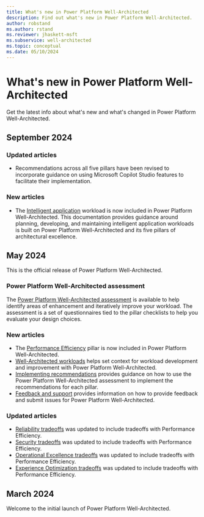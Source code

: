 ```yaml
---
title: What's new in Power Platform Well-Architected
description: Find out what's new in Power Platform Well-Architected.
author: robstand
ms.author: rstand
ms.reviewer: jhaskett-msft
ms.subservice: well-architected
ms.topic: conceptual
ms.date: 05/10/2024
---
```


# What's new in Power Platform Well-Architected

Get the latest info about what's new and what's changed in Power Platform Well-Architected.

## September 2024

### Updated articles

- Recommendations across all five pillars have been revised to incorporate guidance on using Microsoft Copilot Studio features to facilitate their implementation.

### New articles

- The [Intelligent application](./intelligent-application/index.yml) workload is now included in Power Platform Well-Architected. This documentation provides guidance around planning, developing, and maintaining intelligent application workloads is built on Power Platform Well-Architected and its five pillars of architectural excellence.

## May 2024

This is the official release of Power Platform Well-Architected.

### Power Platform Well-Architected assessment

The [Power Platform Well-Architected assessment](https://aka.ms/powa/assessment) is available to help identify areas of enhancement and iteratively improve your workload. The assessment is a set of questionnaires tied to the pillar checklists to help you evaluate your design choices.

### New articles

- The [Performance Efficiency](./performance-efficiency/index.yml) pillar is now included in Power Platform Well-Architected.
- [Well-Architected workloads](workloads.md) helps set context for workload development and improvement with Power Platform Well-Architected.
- [Implementing recommendations](implementing-recommendations.md) provides guidance on how to use the Power Platform Well-Architected assessment to implement the recommendations for each pillar.
- [Feedback and support](feedback-support.md) provides information on how to provide feedback and submit issues for Power Platform Well-Architected.

### Updated articles

- [Reliability tradeoffs](./reliability/tradeoffs.md) was updated to include tradeoffs with Performance Efficiency.
- [Security tradeoffs](./security/tradeoffs.md) was updated to include tradeoffs with Performance Efficiency.
- [Operational Excellence tradeoffs](./operational-excellence/tradeoffs.md) was updated to include tradeoffs with Performance Efficiency.
- [Experience Optimization tradeoffs](./experience-optimization/tradeoffs.md) was updated to include tradeoffs with Performance Efficiency.

## March 2024

Welcome to the initial launch of Power Platform Well-Architected.
